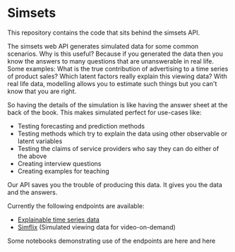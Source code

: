 # Simsets

This repository contains the code that sits behind the simsets API. 

The simsets web API generates simulated data for some common scenarios. Why is this useful? Because if you generated the data then you know the answers to many questions that are unanswerable in real life. Some examples: What is the true contribution of advertising to a time series of product sales? Which latent factors really explain this viewing data? With real life data, modelling allows you to estimate such things but you can't know that you are right.

So having the details of the simulation is like having the answer sheet at the back of the book. This makes simulated perfect for use-cases like:

- Testing forecasting and prediction methods
- Testing methods which try to explain the data using other observable or latent variables
- Testing the claims of service providers who say they can do either of the above
- Creating interview questions
- Creating examples for teaching

Our API saves you the trouble of producing this data. It gives you the data and the answers.

Currently the following endpoints are available:

- [Explainable time series data](http://www.simsets.co.uk/timeseries)
- [Simflix](http://www.simsets.co.uk/simset) (Simulated viewing data for video-on-demand)

Some notebooks demonstrating use of the endpoints are here and here
